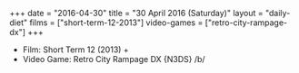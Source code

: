 +++
date = "2016-04-30"
title = "30 April 2016 (Saturday)"
layout = "daily-diet"
films = ["short-term-12-2013"]
video-games = ["retro-city-rampage-dx"]
+++


* Film: Short Term 12 (2013) +
* Video Game: Retro City Rampage DX {N3DS} /b/